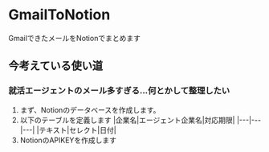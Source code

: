 # GmailToNotion
GmailできたメールをNotionでまとめます

## 今考えている使い道
### 就活エージェントのメール多すぎる...何とかして整理したい

1. まず、Notionのデータベースを作成します。
2. 以下のテーブルを定義します
|企業名|エージェント企業名|対応期限|
|---|---|---|
|テキスト|セレクト|日付|
3. NotionのAPIKEYを作成します
